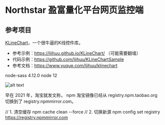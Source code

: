 # Northstar 盈富量化平台网页监控端

## 参考项目
[KLineChart](https://github.com/liihuu/KLineChart)，一个很牛逼的K线控件库。
- 参考示例：https://liihuu.github.io/KLineChart/ （可能需要翻墙）
- 代码示例：https://github.com/liihuu/KLineChartSample
- 参考文档：https://www.yuque.com/liihuu/klinechart


 
node-sass 4.12.0     node 12

![alt text](image.png)

早在 2021 年，淘宝就发文称，
npm 淘宝镜像已经从 registry.npm.taobao.org 切换到了 registry.npmmirror.com。

// 1. 清空缓存
npm cache clean --force
// 2. 切换新源
npm config set registry https://registry.npmmirror.com